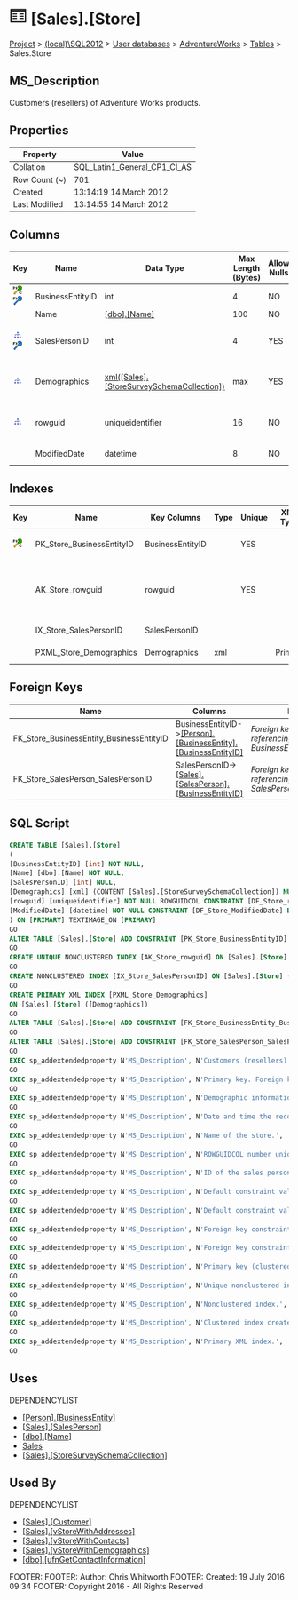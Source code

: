 
# ![Tables](../../../../Images/Table32.png) [Sales].[Store]

[Project](../../../../index.md) > [(local)\\SQL2012](../../../index.md) > [User databases](../../index.md) > [AdventureWorks](../index.md) > [Tables](Tables_.md) > Sales.Store

## <a name="#description"></a>MS_Description
Customers (resellers) of Adventure Works products.
## <a name="#properties"></a>Properties

| Property | Value |
|---|---|
| Collation | SQL_Latin1_General_CP1_CI_AS |
| Row Count (~) | 701 |
| Created | 13:14:19 14 March 2012 |
| Last Modified | 13:14:55 14 March 2012 |


## <a name="#columns"></a>Columns

| Key | Name | Data Type | Max Length (Bytes) | Allow Nulls | Default | Description |
|---|---|---|---|---|---|---|
| [![Cluster Primary Key PK_Store_BusinessEntityID: BusinessEntityID](../../../../Images/pkcluster.png)](#indexes)[![Foreign Keys FK_Store_BusinessEntity_BusinessEntityID: [Person].[BusinessEntity].BusinessEntityID](../../../../Images/fk.png)](#foreignkeys) | BusinessEntityID | int | 4 | NO |  | _Primary key. Foreign key to Customer.BusinessEntityID._ |
|  | Name | [[dbo].[Name]](../Programmability/Types/User-Defined_Data_Types/Name.md) | 100 | NO |  | _Name of the store._ |
| [![Indexes IX_Store_SalesPersonID](../../../../Images/Index.png)](#indexes)[![Foreign Keys FK_Store_SalesPerson_SalesPersonID: [Sales].[SalesPerson].SalesPersonID](../../../../Images/fk.png)](#foreignkeys) | SalesPersonID | int | 4 | YES |  | _ID of the sales person assigned to the customer. Foreign key to SalesPerson.BusinessEntityID._ |
| [![Indexes PXML_Store_Demographics](../../../../Images/Index.png)](#indexes) | Demographics | [xml([Sales].[StoreSurveySchemaCollection])](../Programmability/Types/XML_Schema_Collections/StoreSurveySchemaCollection.md) | max | YES |  | _Demographic informationg about the store such as the number of employees, annual sales and store type._ |
| [![Indexes AK_Store_rowguid](../../../../Images/Index.png)](#indexes) | rowguid | uniqueidentifier | 16 | NO | (newid()) | _ROWGUIDCOL number uniquely identifying the record. Used to support a merge replication sample._ |
|  | ModifiedDate | datetime | 8 | NO | (getdate()) | _Date and time the record was last updated._ |


## <a name="#indexes"></a>Indexes

| Key | Name | Key Columns | Type | Unique | XML Type | Description |
|---|---|---|---|---|---|---|
| [![Cluster Primary Key PK_Store_BusinessEntityID: BusinessEntityID](../../../../Images/pkcluster.png)](#indexes) | PK_Store_BusinessEntityID | BusinessEntityID |  | YES |  | _Primary key (clustered) constraint_ |
|  | AK_Store_rowguid | rowguid |  | YES |  | _Unique nonclustered index. Used to support replication samples._ |
|  | IX_Store_SalesPersonID | SalesPersonID |  |  |  | _Nonclustered index._ |
|  | PXML_Store_Demographics | Demographics | xml |  | Primary | _Primary XML index._ |


## <a name="#foreignkeys"></a>Foreign Keys

| Name | Columns | Description |
|---|---|---|
| FK_Store_BusinessEntity_BusinessEntityID | BusinessEntityID->[[Person].[BusinessEntity].[BusinessEntityID]](BusinessEntity.md) | _Foreign key constraint referencing BusinessEntity.BusinessEntityID_ |
| FK_Store_SalesPerson_SalesPersonID | SalesPersonID->[[Sales].[SalesPerson].[BusinessEntityID]](SalesPerson.md) | _Foreign key constraint referencing SalesPerson.SalesPersonID_ |


## <a name="#sqlscript"></a>SQL Script
```sql
CREATE TABLE [Sales].[Store]
(
[BusinessEntityID] [int] NOT NULL,
[Name] [dbo].[Name] NOT NULL,
[SalesPersonID] [int] NULL,
[Demographics] [xml] (CONTENT [Sales].[StoreSurveySchemaCollection]) NULL,
[rowguid] [uniqueidentifier] NOT NULL ROWGUIDCOL CONSTRAINT [DF_Store_rowguid] DEFAULT (newid()),
[ModifiedDate] [datetime] NOT NULL CONSTRAINT [DF_Store_ModifiedDate] DEFAULT (getdate())
) ON [PRIMARY] TEXTIMAGE_ON [PRIMARY]
GO
ALTER TABLE [Sales].[Store] ADD CONSTRAINT [PK_Store_BusinessEntityID] PRIMARY KEY CLUSTERED  ([BusinessEntityID]) ON [PRIMARY]
GO
CREATE UNIQUE NONCLUSTERED INDEX [AK_Store_rowguid] ON [Sales].[Store] ([rowguid]) ON [PRIMARY]
GO
CREATE NONCLUSTERED INDEX [IX_Store_SalesPersonID] ON [Sales].[Store] ([SalesPersonID]) ON [PRIMARY]
GO
CREATE PRIMARY XML INDEX [PXML_Store_Demographics]
ON [Sales].[Store] ([Demographics])
GO
ALTER TABLE [Sales].[Store] ADD CONSTRAINT [FK_Store_BusinessEntity_BusinessEntityID] FOREIGN KEY ([BusinessEntityID]) REFERENCES [Person].[BusinessEntity] ([BusinessEntityID])
GO
ALTER TABLE [Sales].[Store] ADD CONSTRAINT [FK_Store_SalesPerson_SalesPersonID] FOREIGN KEY ([SalesPersonID]) REFERENCES [Sales].[SalesPerson] ([BusinessEntityID])
GO
EXEC sp_addextendedproperty N'MS_Description', N'Customers (resellers) of Adventure Works products.', 'SCHEMA', N'Sales', 'TABLE', N'Store', NULL, NULL
GO
EXEC sp_addextendedproperty N'MS_Description', N'Primary key. Foreign key to Customer.BusinessEntityID.', 'SCHEMA', N'Sales', 'TABLE', N'Store', 'COLUMN', N'BusinessEntityID'
GO
EXEC sp_addextendedproperty N'MS_Description', N'Demographic informationg about the store such as the number of employees, annual sales and store type.', 'SCHEMA', N'Sales', 'TABLE', N'Store', 'COLUMN', N'Demographics'
GO
EXEC sp_addextendedproperty N'MS_Description', N'Date and time the record was last updated.', 'SCHEMA', N'Sales', 'TABLE', N'Store', 'COLUMN', N'ModifiedDate'
GO
EXEC sp_addextendedproperty N'MS_Description', N'Name of the store.', 'SCHEMA', N'Sales', 'TABLE', N'Store', 'COLUMN', N'Name'
GO
EXEC sp_addextendedproperty N'MS_Description', N'ROWGUIDCOL number uniquely identifying the record. Used to support a merge replication sample.', 'SCHEMA', N'Sales', 'TABLE', N'Store', 'COLUMN', N'rowguid'
GO
EXEC sp_addextendedproperty N'MS_Description', N'ID of the sales person assigned to the customer. Foreign key to SalesPerson.BusinessEntityID.', 'SCHEMA', N'Sales', 'TABLE', N'Store', 'COLUMN', N'SalesPersonID'
GO
EXEC sp_addextendedproperty N'MS_Description', N'Default constraint value of GETDATE()', 'SCHEMA', N'Sales', 'TABLE', N'Store', 'CONSTRAINT', N'DF_Store_ModifiedDate'
GO
EXEC sp_addextendedproperty N'MS_Description', N'Default constraint value of NEWID()', 'SCHEMA', N'Sales', 'TABLE', N'Store', 'CONSTRAINT', N'DF_Store_rowguid'
GO
EXEC sp_addextendedproperty N'MS_Description', N'Foreign key constraint referencing BusinessEntity.BusinessEntityID', 'SCHEMA', N'Sales', 'TABLE', N'Store', 'CONSTRAINT', N'FK_Store_BusinessEntity_BusinessEntityID'
GO
EXEC sp_addextendedproperty N'MS_Description', N'Foreign key constraint referencing SalesPerson.SalesPersonID', 'SCHEMA', N'Sales', 'TABLE', N'Store', 'CONSTRAINT', N'FK_Store_SalesPerson_SalesPersonID'
GO
EXEC sp_addextendedproperty N'MS_Description', N'Primary key (clustered) constraint', 'SCHEMA', N'Sales', 'TABLE', N'Store', 'CONSTRAINT', N'PK_Store_BusinessEntityID'
GO
EXEC sp_addextendedproperty N'MS_Description', N'Unique nonclustered index. Used to support replication samples.', 'SCHEMA', N'Sales', 'TABLE', N'Store', 'INDEX', N'AK_Store_rowguid'
GO
EXEC sp_addextendedproperty N'MS_Description', N'Nonclustered index.', 'SCHEMA', N'Sales', 'TABLE', N'Store', 'INDEX', N'IX_Store_SalesPersonID'
GO
EXEC sp_addextendedproperty N'MS_Description', N'Clustered index created by a primary key constraint.', 'SCHEMA', N'Sales', 'TABLE', N'Store', 'INDEX', N'PK_Store_BusinessEntityID'
GO
EXEC sp_addextendedproperty N'MS_Description', N'Primary XML index.', 'SCHEMA', N'Sales', 'TABLE', N'Store', 'INDEX', N'PXML_Store_Demographics'
GO

```

## <a name="#uses"></a>Uses
DEPENDENCYLIST
* [[Person].[BusinessEntity]](BusinessEntity.md)
* [[Sales].[SalesPerson]](SalesPerson.md)
* [[dbo].[Name]](../Programmability/Types/User-Defined_Data_Types/Name.md)
* [Sales](../Security/Schemas/Sales.md)
* [[Sales].[StoreSurveySchemaCollection]](../Programmability/Types/XML_Schema_Collections/StoreSurveySchemaCollection.md)


## <a name="#usedby"></a>Used By
DEPENDENCYLIST
* [[Sales].[Customer]](Customer.md)
* [[Sales].[vStoreWithAddresses]](../Views/vStoreWithAddresses.md)
* [[Sales].[vStoreWithContacts]](../Views/vStoreWithContacts.md)
* [[Sales].[vStoreWithDemographics]](../Views/vStoreWithDemographics.md)
* [[dbo].[ufnGetContactInformation]](../Programmability/Functions/Table-valued_Functions/ufnGetContactInformation.md)

FOOTER: FOOTER: Author:  Chris Whitworth
FOOTER: Created: 19 July 2016 09:34
FOOTER: Copyright 2016 - All Rights Reserved

